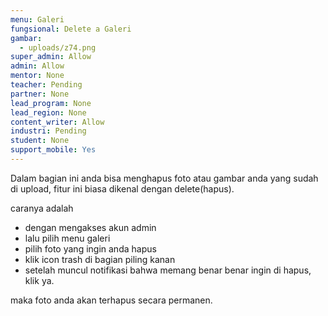 ```yaml
---
menu: Galeri
fungsional: Delete a Galeri
gambar:
  - uploads/z74.png
super_admin: Allow
admin: Allow
mentor: None
teacher: Pending
partner: None
lead_program: None
lead_region: None
content_writer: Allow
industri: Pending
student: None
support_mobile: Yes
---
```

Dalam bagian ini anda bisa menghapus foto atau gambar anda yang sudah di upload, fitur ini biasa dikenal dengan delete(hapus).

caranya adalah

* dengan mengakses akun admin
* lalu pilih menu galeri
* pilih foto yang ingin anda hapus
* klik icon trash di bagian piling kanan
* setelah muncul notifikasi bahwa memang benar benar ingin di hapus, klik ya.

maka foto anda akan terhapus secara permanen.
